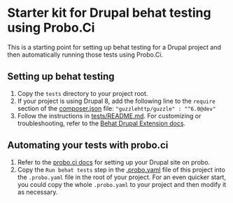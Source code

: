 # Starter kit for Drupal behat testing using Probo.Ci

This is a starting point for setting up behat testing for a Drupal
project and then automatically running those tests using Probo.Ci.

## Setting up behat testing
1. Copy the `tests` directory to your project root.
1. If your project is using Drupal 8, add the following line to the
`require` section of the [composer.json](composer.json) file:
`"guzzlehttp/guzzle" : "^6.0@dev"`
1. Follow the instructions in [tests/README.md](tests/README.md).  For 
customizing or troubleshooting, refer to the [Behat Drupal Extension
docs](https://behat-drupal-extension.readthedocs.io).

## Automating your tests with probo.ci
1. Refer to the [probo.ci docs](https://docs.probo.ci/tutorials/drupal-github-quickstart/)
for setting up your Drupal site on probo.
1. Copy the `Run behat tests` step in the [.probo.yaml](.probo.yaml)
file of this project into the `.probo.yaml` file in the root of your
project.  For an even quicker start, you could copy the whole
`.probo.yaml` to your project and then modify it as necessary.
